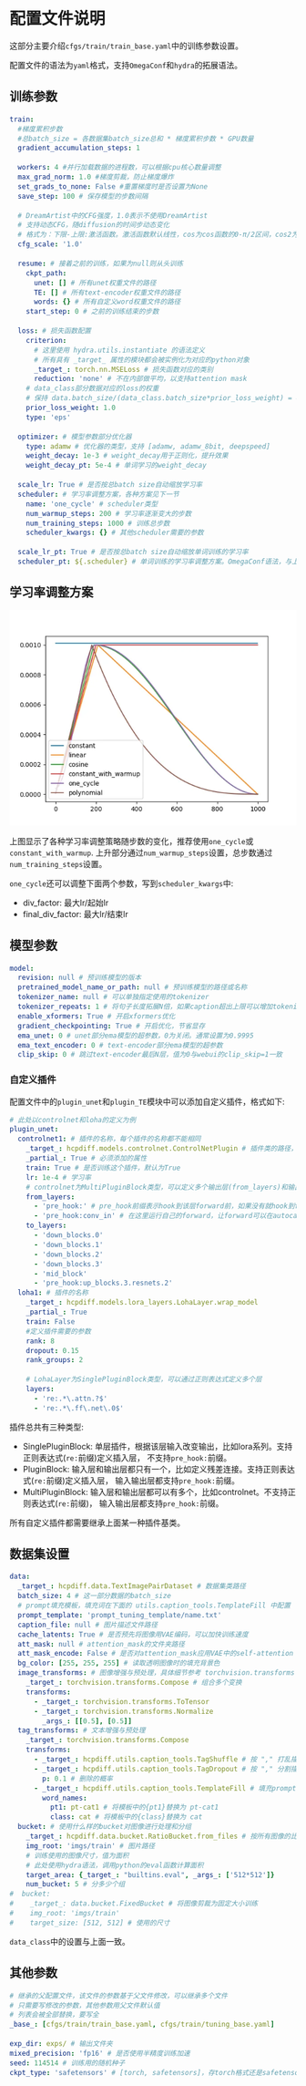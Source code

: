 # 配置文件说明

这部分主要介绍```cfgs/train/train_base.yaml```中的训练参数设置。

配置文件的语法为```yaml```格式，支持```OmegaConf```和```hydra```的拓展语法。

## 训练参数

```yaml
train:
  #梯度累积步数
  #总batch_size = 各数据集batch_size总和 * 梯度累积步数 * GPU数量
  gradient_accumulation_steps: 1
  
  workers: 4 #并行加载数据的进程数，可以根据cpu核心数量调整
  max_grad_norm: 1.0 #梯度剪裁，防止梯度爆炸
  set_grads_to_none: False #重置梯度时是否设置为None
  save_step: 100 # 保存模型的步数间隔
  
  # DreamArtist中的CFG强度，1.0表示不使用DreamArtist
  # 支持动态CFG，随diffusion的时间步动态变化
  # 格式为：下限-上限:激活函数。激活函数默认线性，cos为cos函数的0-π/2区间，cos2为cos函数的π/2-π区间
  cfg_scale: '1.0' 

  resume: # 接着之前的训练，如果为null则从头训练
    ckpt_path:
      unet: [] # 所有unet权重文件的路径
      TE: [] # 所有text-encoder权重文件的路径
      words: {} # 所有自定义word权重文件的路径
    start_step: 0 # 之前的训练结束的步数

  loss: # 损失函数配置
    criterion:
      # 这里使用 hydra.utils.instantiate 的语法定义
      # 所有具有 _target_ 属性的模块都会被实例化为对应的python对象
      _target_: torch.nn.MSELoss # 损失函数对应的类别
      reduction: 'none' # 不在内部做平均，以支持attention mask
    # data_class部分数据对应的loss的权重
    # 保持 data.batch_size/(data_class.batch_size*prior_loss_weight) = 4/1可以得到较好的效果
    prior_loss_weight: 1.0 
    type: 'eps'

  optimizer: # 模型参数部分优化器
    type: adamw # 优化器的类型，支持 [adamw, adamw_8bit, deepspeed]
    weight_decay: 1e-3 # weight_decay用于正则化，提升效果
    weight_decay_pt: 5e-4 # 单词学习的weight_decay

  scale_lr: True # 是否按总batch size自动缩放学习率
  scheduler: # 学习率调整方案，各种方案见下一节
    name: 'one_cycle' # scheduler类型
    num_warmup_steps: 200 # 学习率逐渐变大的步数
    num_training_steps: 1000 # 训练总步数
    scheduler_kwargs: {} # 其他scheduler需要的参数

  scale_lr_pt: True # 是否按总batch size自动缩放单词训练的学习率
  scheduler_pt: ${.scheduler} # 单词训练的学习率调整方案。OmegaConf语法，与上面的scheduler内容一致
```

## 学习率调整方案

![](../imgs/lr.webp)

上图显示了各种学习率调整策略随步数的变化，推荐使用```one_cycle```或```constant_with_warmup```.
上升部分通过```num_warmup_steps```设置，总步数通过```num_training_steps```设置。

```one_cycle```还可以调整下面两个参数，写到```scheduler_kwargs```中:
+ div_factor: 最大lr/起始lr
+ final_div_factor: 最大lr/结束lr

## 模型参数

```yaml
model:
  revision: null # 预训练模型的版本
  pretrained_model_name_or_path: null # 预训练模型的路径或名称
  tokenizer_name: null # 可以单独指定使用的tokenizer
  tokenizer_repeats: 1 # 将句子长度拓展N倍，如果caption超出上限可以增加tokenizer_repeats
  enable_xformers: True # 开启xformers优化
  gradient_checkpointing: True # 开启优化，节省显存
  ema_unet: 0 # unet部分ema模型的超参数，0为关闭。通常设置为0.9995
  ema_text_encoder: 0 # text-encoder部分ema模型的超参数
  clip_skip: 0 # 跳过text-encoder最后N层，值为0与webui的clip_skip=1一致
```

### 自定义插件
配置文件中的```plugin_unet```和```plugin_TE```模块中可以添加自定义插件，格式如下:
```yaml
# 此处以controlnet和loha的定义为例
plugin_unet:
  controlnet1: # 插件的名称，每个插件的名称都不能相同
    _target_: hcpdiff.models.controlnet.ControlNetPlugin # 插件类的路径，也可以通过classmethod创建。
    _partial_: True # 必须添加的属性
    train: True # 是否训练这个插件，默认为True
    lr: 1e-4 # 学习率
    # controlnet为MultiPluginBlock类型，可以定义多个输出层(from_layers)和输出层(to_layers)
    from_layers:
      - 'pre_hook:' # pre_hook前缀表示hook到该层forward前，如果没有就hook到forward之后
      - 'pre_hook:conv_in' # 在这里运行自己的forward，让forward可以在autocast内部
    to_layers:
      - 'down_blocks.0'
      - 'down_blocks.1'
      - 'down_blocks.2'
      - 'down_blocks.3'
      - 'mid_block'
      - 'pre_hook:up_blocks.3.resnets.2'
  loha1: # 插件的名称
    _target_: hcpdiff.models.lora_layers.LohaLayer.wrap_model
    _partial_: True
    train: False
    #定义插件需要的参数
    rank: 8
    dropout: 0.15
    rank_groups: 2
    
    # LohaLayer为SinglePluginBlock类型，可以通过正则表达式定义多个层
    layers:
      - 're:.*\.attn.?$'
      - 're:.*\.ff\.net\.0$'
```

插件总共有三种类型:
+ SinglePluginBlock: 单层插件，根据该层输入改变输出，比如lora系列。支持正则表达式(```re:```前缀)定义插入层，
  不支持```pre_hook:```前缀。
+ PluginBlock: 输入层和输出层都只有一个，比如定义残差连接。支持正则表达式(```re:```前缀)定义插入层，
  输入输出层都支持```pre_hook:```前缀。
+ MultiPluginBlock: 输入层和输出层都可以有多个，比如controlnet。不支持正则表达式(```re:```前缀)，
  输入输出层都支持```pre_hook:```前缀。

所有自定义插件都需要继承上面某一种插件基类。

## 数据集设置

```yaml
data:
  _target_: hcpdiff.data.TextImagePairDataset # 数据集类路径
  batch_size: 4 # 这一部分数据的batch_size
  # prompt填充模板，填充词在下面的 utils.caption_tools.TemplateFill 中配置
  prompt_template: 'prompt_tuning_template/name.txt'
  caption_file: null # 图片描述文件路径
  cache_latents: True # 是否预先将图像用VAE编码，可以加快训练速度
  att_mask: null # attention_mask的文件夹路径
  att_mask_encode: False # 是否对attention_mask应用VAE中的self-attention
  bg_color: [255, 255, 255] # 读取透明图像时的填充背景色
  image_transforms: # 图像增强与预处理，具体细节参考 torchvision.transforms
    _target_: torchvision.transforms.Compose # 组合多个变换
    transforms:
      - _target_: torchvision.transforms.ToTensor
      - _target_: torchvision.transforms.Normalize
        _args_: [[0.5], [0.5]]
  tag_transforms: # 文本增强与预处理
    _target_: torchvision.transforms.Compose
    transforms:
      - _target_: hcpdiff.utils.caption_tools.TagShuffle # 按 "," 打乱描述的顺序
      - _target_: hcpdiff.utils.caption_tools.TagDropout # 按 "," 分割描述，随机删除
        p: 0.1 # 删除的概率
      - _target_: hcpdiff.utils.caption_tools.TemplateFill # 填充prompt模板，每次随机从模板文件中抽取一行
        word_names:
          pt1: pt-cat1 # 将模板中的{pt1}替换为 pt-cat1
          class: cat # 将模板中的{class}替换为 cat
  bucket: # 使用什么样的bucket对图像进行处理和分组
    _target_: hcpdiff.data.bucket.RatioBucket.from_files # 按所有图像的比例自动聚类分组，尽可能避免切图
    img_root: 'imgs/train' # 图片路径
    # 训练使用的图像尺寸，值为面积
    # 此处使用hydra语法，调用python的eval函数计算面积
    target_area: {_target_: "builtins.eval", _args_: ['512*512']}
    num_bucket: 5 # 分多少个组
#  bucket:
#    _target_: data.bucket.FixedBucket # 将图像剪裁为固定大小训练
#    img_root: 'imgs/train'
#    target_size: [512, 512] # 使用的尺寸
```

```data_class```中的设置与上面一致。

## 其他参数
```yaml
# 继承的父配置文件，该文件的参数基于父文件修改，可以继承多个文件
# 只需要写修改的参数，其他参数用父文件默认值
# 列表会被全部替换，要写全
_base_: [cfgs/train/train_base.yaml, cfgs/train/tuning_base.yaml]

exp_dir: exps/ # 输出文件夹
mixed_precision: 'fp16' # 是否使用半精度训练加速
seed: 114514 # 训练用的随机种子
ckpt_type: 'safetensors' # [torch, safetensors]，存torch格式还是safetensors格式
```
